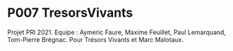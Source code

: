 # P007 TresorsVivants
Projet PRI 2021.
Equipe : Aymeric Faure, Maxime Feuillet, Paul Lemarquand, Tom-Pierre Brégnac.
Pour Trésors Vivants et Marc Malotaux.
